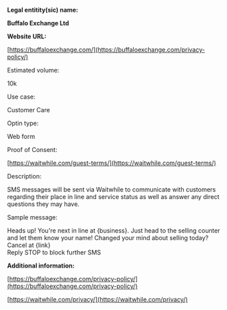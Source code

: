 **Legal entitity(sic) name:**

**Buffalo Exchange Ltd**

  

**Website URL:**

[https://buffaloexchange.com/](https://buffaloexchange.com/privacy-policy/)

  

Estimated volume:

10k

  

Use case:

Customer Care

Optin type:

Web form

  

Proof of Consent:

[https://waitwhile.com/guest-terms/](https://waitwhile.com/guest-terms/)

  

Description:

SMS messages will be sent via Waitwhile to communicate with customers regarding their place in line and service status as well as answer any direct questions they may have.

Sample message:

Heads up! You're next in line at {business}. Just head to the selling counter and let them know your name! Changed your mind about selling today? Cancel at {link}  
Reply STOP to block further SMS  

**Additional information:**

[https://buffaloexchange.com/privacy-policy/](https://buffaloexchange.com/privacy-policy/)

[https://waitwhile.com/privacy/](https://waitwhile.com/privacy/)